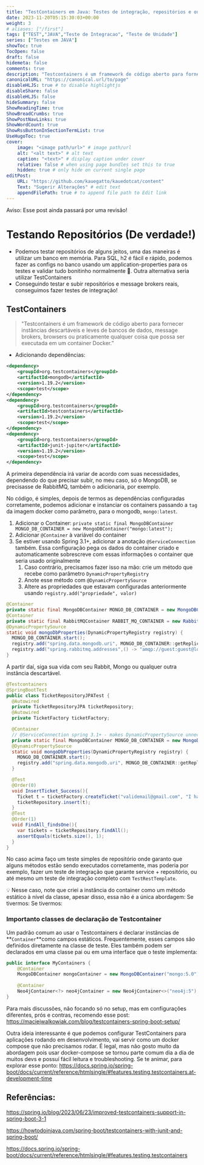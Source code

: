 ```yaml
---
title: "TestContainers em Java: Testes de integração, repositórios e outras coisas!"
date: 2023-11-20T05:15:30:03+00:00
weight: 3
# aliases: ["/first"]
tags: ["TEST","JAVA","Teste de Integracao", "Teste de Unidade"]
series: ["Testes em JAVA"]
showToc: true
TocOpen: false
draft: false
hidemeta: false
comments: true
description: "Testcontainers é um framework de código aberto para fornecer instâncias descartáveis e leves de bancos de dados, message brokers, browsers ou praticamente qualquer coisa que possa ser executada em um container Docker."
canonicalURL: "https://canonical.url/to/page"
disableHLJS: true # to disable highlightjs
disableShare: false
disableHLJS: false
hideSummary: false
ShowReadingTime: true
ShowBreadCrumbs: true
ShowPostNavLinks: true
ShowWordCount: true
ShowRssButtonInSectionTermList: true
UseHugoToc: true
cover:
    image: "<image path/url>" # image path/url
    alt: "<alt text>" # alt text
    caption: "<text>" # display caption under cover
    relative: false # when using page bundles set this to true
    hidden: true # only hide on current single page
editPost:
    URL: "https://github.com/kauegatto/kauedotcat/content"
    Text: "Sugerir Alterações" # edit text
    appendFilePath: true # to append file path to Edit link
---
```

Aviso: Esse post ainda passará por uma revisão!

# Testando Repositórios (De verdade!)

- Podemos testar repositórios de alguns jeitos, uma das maneiras é utilizar um banco em memória. Para SQL, h2 é fácil e rápido, podemos fazer as configs no banco usando um application-properties para os testes e validar tudo bonitinho normalmente 🙂. Outra alternativa seria utilizar TestContainers
- Conseguindo testar e subir repositórios e message brokers reais, conseguimos fazer testes de integração!
## TestContainers

> "Testcontainers é um framework de código aberto para fornecer instâncias descartáveis e leves de bancos de dados, message brokers, browsers ou praticamente qualquer coisa que possa ser executada em um container Docker.”
> 
- Adicionando dependências:

```xml
<dependency>
	<groupId>org.testcontainers</groupId>
	<artifactId>mongodb</artifactId>
	<version>1.19.2</version>
	<scope>test</scope>
</dependency>
<dependency>
	<groupId>org.testcontainers</groupId>
	<artifactId>testcontainers</artifactId>
	<version>1.19.2</version>
	<scope>test</scope>
</dependency>
<dependency>
	<groupId>org.testcontainers</groupId>
	<artifactId>junit-jupiter</artifactId>
	<version>1.19.2</version>
	<scope>test</scope>
</dependency>
```

A primeira dependência irá variar de acordo com suas necessidades, dependendo do que precisar subir, no meu caso, só o MongoDB, se precisasse de RabbitMQ, também o adicionaria, por exemplo.

No código, é simples, depois de termos as dependências configuradas corretamente, podemos adicionar e instanciar os containers passando a `tag` da imagem docker como parâmetro, para o mongodb, `mongo:latest`.

1. Adicionar o Container:   `private static final MongoDBContainer MONGO_DB_CONTAINER = new MongoDBContainer("mongo:latest");`
2.  Adicionar `@Container` à variável do container
3. Se estiver usando Spring 3.1+, adicionar a anotação `@ServiceConnection` também. Essa configuração pega os dados do container criado e automaticamente sobrescreve com essas informações o container que seria usado originalmente
    1. Caso contrário, precisamos fazer isso na mão: crie um método que recebe como parâmetro `DynamicPropertyRegistry` 
    2. Anote esse método com `@DynamicPropertySource`
    3. Altere as propriedades que estavam configuradas anteriormente usando `registry.add("propriedade", valor)`

```java
@Container
private static final MongoDBContainer MONGO_DB_CONTAINER = new MongoDBContainer("mongo:latest");
@Container
private static final RabbitMQContainer RABBIT_MQ_CONTAINER = new RabbitMQContainer("rabbitmq:management");
@DynamicPropertySource
static void mongoDbProperties(DynamicPropertyRegistry registry) {
  MONGO_DB_CONTAINER.start();
  registry.add("spring.data.mongodb.uri", MONGO_DB_CONTAINER::getReplicaSetUrl);
  registry.add("spring.rabbitmq.addresses",() -> "amqp://guest:guest@localhost:"+RABBIT_MQ_CONTAINER.getAmqpPort());
}
```

A partir daí, siga sua vida com seu Rabbit, Mongo ou qualquer outra instância descartável.

```java
@Testcontainers
@SpringBootTest
public class TicketRepositoryJPATest {
  @Autowired
  private TicketRepositoryJPA ticketRepository;
  @Autowired
  private TicketFactory ticketFactory;

  @Container
  // @ServiceConnection spring 3.1+ - makes DynamicPropertySource unnecessary
  private static final MongoDBContainer MONGO_DB_CONTAINER = new MongoDBContainer("mongo:latest");
  @DynamicPropertySource
  static void mongoDbProperties(DynamicPropertyRegistry registry) {
    MONGO_DB_CONTAINER.start();
    registry.add("spring.data.mongodb.uri", MONGO_DB_CONTAINER::getReplicaSetUrl);
  }

  @Test
  @Order(0)
  void InsertTicket_Success(){
    Ticket t = ticketFactory.createTicket("validemail@gmail.com", "I have a problem", "hellp");
    ticketRepository.insert(t);
  }
  @Test
  @Order(1)
  void FindAll_findsOne(){
    var tickets = ticketRepository.findAll();
    assertEquals(tickets.size(), 1);
  }
}
```

No caso acima faço um teste simples de repositório onde garanto que alguns métodos estão sendo executados corretamente, mas poderia por exemplo, fazer um teste de integração que garante service + repositório, ou até mesmo um teste de integração completo com `TestRestTemplate`.

<aside>
💡 Nesse caso, note que criei a instância do container como um método estático à nível da classe, apesar disso, essa não é a única abordagem:
Se tivermos:
Se tivermos:

</aside>

### Importanto classes de declaração de Testcontainer

Um padrão comum ao usar o Testcontainers é declarar instâncias de **`Container`**como campos estáticos. Frequentemente, esses campos são definidos diretamente na classe de teste. Eles também podem ser declarados em uma classe pai ou em uma interface que o teste implementa:

```java
public interface MyContainers {
	@Container
	MongoDBContainer mongoContainer = new MongoDBContainer("mongo:5.0");
	
	@Container
	Neo4jContainer<?> neo4jContainer = new Neo4jContainer<>("neo4j:5");
}
```

Para mais discussões, não focando só no setup, mas em configurações diferentes, prós e contras, recomendo esse post: https://maciejwalkowiak.com/blog/testcontainers-spring-boot-setup/

Outra ideia interessante é que podemos configurar TestContainers para aplicações rodando em desenvolvimento, vai servir como um docker compose que não precisamos rodar. É legal, mas não gosto muito da abordagem pois usar docker-compose se tornou parte comum dia a dia de muitos devs e possuí fácil leitura e troubleshooting. Se te animar, para explorar esse ponto: https://docs.spring.io/spring-boot/docs/current/reference/htmlsingle/#features.testing.testcontainers.at-development-time

## Referências:

https://spring.io/blog/2023/06/23/improved-testcontainers-support-in-spring-boot-3-1

https://howtodoinjava.com/spring-boot/testcontainers-with-junit-and-spring-boot/

https://docs.spring.io/spring-boot/docs/current/reference/htmlsingle/#features.testing.testcontainers